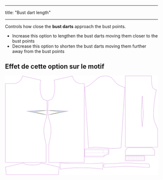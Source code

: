 - - -
title: "Bust dart length"
- - -

Controls how close the **bust darts** approach the bust points.

- Increase this option to lengthen the bust darts moving them closer to the bust points
- Decrease this option to shorten the bust darts moving them further away from the bust points

## Effet de cette option sur le motif

![Cette image montre l'effet de cette option en superposant plusieurs variantes qui ont une valeur différente pour cette option](simone_bustdartlength_sample.svg "Effet de cette option sur le modèle")

